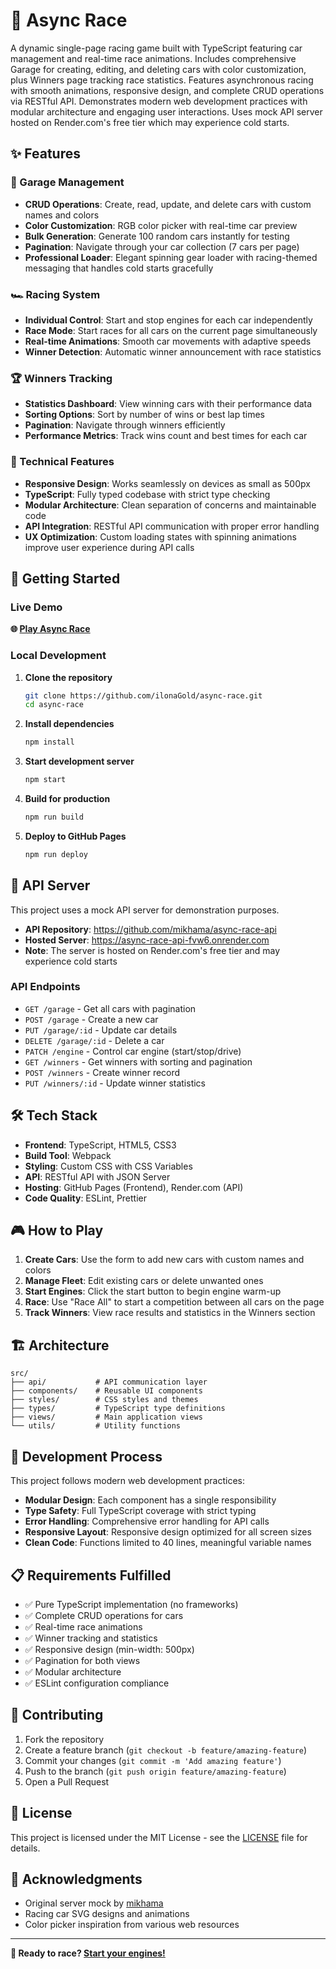# 🏁 Async Race

A dynamic single-page racing game built with TypeScript featuring car management and real-time race animations. Includes comprehensive Garage for creating, editing, and deleting cars with color customization, plus Winners page tracking race statistics. Features asynchronous racing with smooth animations, responsive design, and complete CRUD operations via RESTful API. Demonstrates modern web development practices with modular architecture and engaging user interactions. Uses mock API server hosted on Render.com's free tier which may experience cold starts.

## ✨ Features

### 🚗 Garage Management

- **CRUD Operations**: Create, read, update, and delete cars with custom names and colors
- **Color Customization**: RGB color picker with real-time car preview
- **Bulk Generation**: Generate 100 random cars instantly for testing
- **Pagination**: Navigate through your car collection (7 cars per page)
- **Professional Loader**: Elegant spinning gear loader with racing-themed messaging that handles cold starts gracefully

### 🏎️ Racing System

- **Individual Control**: Start and stop engines for each car independently
- **Race Mode**: Start races for all cars on the current page simultaneously
- **Real-time Animations**: Smooth car movements with adaptive speeds
- **Winner Detection**: Automatic winner announcement with race statistics

### 🏆 Winners Tracking

- **Statistics Dashboard**: View winning cars with their performance data
- **Sorting Options**: Sort by number of wins or best lap times
- **Pagination**: Navigate through winners efficiently
- **Performance Metrics**: Track wins count and best times for each car

### 📱 Technical Features

- **Responsive Design**: Works seamlessly on devices as small as 500px
- **TypeScript**: Fully typed codebase with strict type checking
- **Modular Architecture**: Clean separation of concerns and maintainable code
- **API Integration**: RESTful API communication with proper error handling
- **UX Optimization**: Custom loading states with spinning animations improve user experience during API calls

## 🚀 Getting Started

### Live Demo

**🌐 [Play Async Race](https://ilonagold.github.io/async-race/)**

### Local Development

1. **Clone the repository**

   ```bash
   git clone https://github.com/ilonaGold/async-race.git
   cd async-race
   ```

2. **Install dependencies**

   ```bash
   npm install
   ```

3. **Start development server**

   ```bash
   npm start
   ```

4. **Build for production**

   ```bash
   npm run build
   ```

5. **Deploy to GitHub Pages**
   ```bash
   npm run deploy
   ```

## 🔧 API Server

This project uses a mock API server for demonstration purposes.

- **API Repository**: https://github.com/mikhama/async-race-api
- **Hosted Server**: https://async-race-api-fvw6.onrender.com
- **Note**: The server is hosted on Render.com's free tier and may experience cold starts

### API Endpoints

- `GET /garage` - Get all cars with pagination
- `POST /garage` - Create a new car
- `PUT /garage/:id` - Update car details
- `DELETE /garage/:id` - Delete a car
- `PATCH /engine` - Control car engine (start/stop/drive)
- `GET /winners` - Get winners with sorting and pagination
- `POST /winners` - Create winner record
- `PUT /winners/:id` - Update winner statistics

## 🛠️ Tech Stack

- **Frontend**: TypeScript, HTML5, CSS3
- **Build Tool**: Webpack
- **Styling**: Custom CSS with CSS Variables
- **API**: RESTful API with JSON Server
- **Hosting**: GitHub Pages (Frontend), Render.com (API)
- **Code Quality**: ESLint, Prettier

## 🎮 How to Play

1. **Create Cars**: Use the form to add new cars with custom names and colors
2. **Manage Fleet**: Edit existing cars or delete unwanted ones
3. **Start Engines**: Click the start button to begin engine warm-up
4. **Race**: Use "Race All" to start a competition between all cars on the page
5. **Track Winners**: View race results and statistics in the Winners section

## 🏗️ Architecture

```
src/
├── api/           # API communication layer
├── components/    # Reusable UI components
├── styles/        # CSS styles and themes
├── types/         # TypeScript type definitions
├── views/         # Main application views
└── utils/         # Utility functions
```

## 🔄 Development Process

This project follows modern web development practices:

- **Modular Design**: Each component has a single responsibility
- **Type Safety**: Full TypeScript coverage with strict typing
- **Error Handling**: Comprehensive error handling for API calls
- **Responsive Layout**: Responsive design optimized for all screen sizes
- **Clean Code**: Functions limited to 40 lines, meaningful variable names

## 📋 Requirements Fulfilled

- ✅ Pure TypeScript implementation (no frameworks)
- ✅ Complete CRUD operations for cars
- ✅ Real-time race animations
- ✅ Winner tracking and statistics
- ✅ Responsive design (min-width: 500px)
- ✅ Pagination for both views
- ✅ Modular architecture
- ✅ ESLint configuration compliance

## 🤝 Contributing

1. Fork the repository
2. Create a feature branch (`git checkout -b feature/amazing-feature`)
3. Commit your changes (`git commit -m 'Add amazing feature'`)
4. Push to the branch (`git push origin feature/amazing-feature`)
5. Open a Pull Request

## 📄 License

This project is licensed under the MIT License - see the [LICENSE](LICENSE) file for details.

## 🙏 Acknowledgments

- Original server mock by [mikhama](https://github.com/mikhama/async-race-api)
- Racing car SVG designs and animations
- Color picker inspiration from various web resources

---

**🎯 Ready to race? [Start your engines!](https://ilonagold.github.io/async-race/)**
